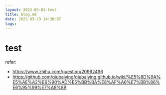```yaml
---
layout: 2022-03-01-test
title: blog.md
date: 2022-03-29 14:38:07
tags:
---
```


# test

refer:
* https://www.zhihu.com/question/20962496
* https://github.com/qiubaiying/qiubaiying.github.io/wiki/%E5%8D%9A%E5%AE%A2%E6%90%AD%E5%BB%BA%E8%AF%A6%E7%BB%86%E6%95%99%E7%A8%8B

